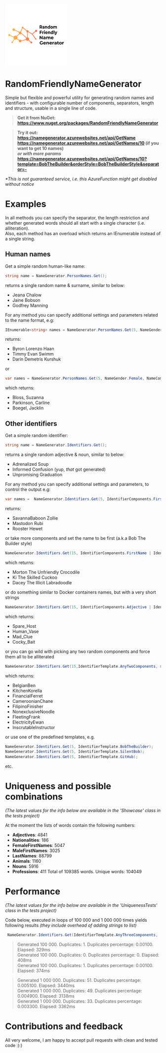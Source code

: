 ![Logo](https://raw.githubusercontent.com/bartosz-jarmuz/RandomFriendlyNameGenerator/master/rfngLogotype.png)
# RandomFriendlyNameGenerator
Simple but flexible and powerful utility for generating random names and identifiers - with configurable number of components, separators, length and structure, usable in a single line of code.

> **Get it from NuGet: https://www.nuget.org/packages/RandomFriendlyNameGenerator**  

> **Try it out:  
> https://namegenerator.azurewebsites.net/api/GetName  
> https://namegenerator.azurewebsites.net/api/GetNames/10 (if you want to get 10 names)    
> *or with more params*    
> https://namegenerator.azurewebsites.net/api/GetNames/10?template=BobTheBuilder&orderStyle=BobTheBuilderStyle&separator=-**  

*\*This is not guaranteed service, i.e. this AzureFunction might get disabled without notice*

# Examples
In all methods you can specify the separator, the length restriction and whether generated words should all start with a single character (i.e. alliteration).  
Also, each method has an overload which returns an IEnumerable instead of a single string.

## Human names
Get a simple random human-like name:  
```csharp
string name = NameGenerator.PersonNames.Get();
```  
returns a single random name & surname, similar to below:
- Jeana Chalow
- Jaine Bobson
- Godfrey Manning

For any method you can specify additional settings and parameters related to the name format, e.g:  
```csharp
IEnumerable<string> names = NameGenerator.PersonNames.Get(5, NameGender.Male, NameComponents.FirstNameMiddleNameLastName);
```  
returns:  
- Byron Lorenzo Haan
- Timmy Evan Swimm
- Darin Demetris Kurshuk

or  
```csharp
var names = NameGenerator.PersonNames.Get(5, NameGender.Female, NameComponents.LastNameFirstName, separator: ", ");
```  
which returns:  
- Bloss, Suzanna
- Parkinson, Carline
- Boegel, Jacklin

## Other identifiers
Get a simple random identifier:  
```csharp
string name = NameGenerator.Identifiers.Get();
```  
returns a single random adjective & noun, similar to below:
- Adrenalized Soup
- Informed Confusion (yup, *that* got generated)
- Unpromising Graduation

For any method you can specify additional settings and parameters, to control the output e.g:  
```csharp
var names =  NameGenerator.Identifiers.Get(5, IdentifierComponents.FirstName | IdentifierComponents.Animal);
```  
returns:  
- SavannaBaboon Zollie
- Mastodon Rubi
- Rooster Hewet

or take more components and set the name to be first (a.k.a Bob The Builder style) 
```csharp
NameGenerator.Identifiers.Get(15, IdentifierComponents.FirstName | IdentifierComponents.Adjective | IdentifierComponents.Animal, NameOrderingStyle.BobTheBuilderStyle);
```  
which returns:  
- Morton The Unfriendly Crocodile
- Ki The Skilled Cuckoo
- Dacey The Illicit Labradoodle

or do something similar to Docker containers names, but with a very short strings
```csharp
NameGenerator.Identifiers.Get(15, IdentifierComponents.Adjective | IdentifierComponents.Noun, separator: "_", lengthRestriction: 10);
```  
which returns:  
- Spare_Host
- Human_Vase
- Mad_Clue
- Cocky_Bait
 
or you can go wild with picking any two random components and force them all to be alliterated
```csharp
NameGenerator.Identifiers.Get(15,IdentifierTemplate.AnyTwoComponents, separator: "", forceSingleLetter: true);
```  
which returns:  
- BelgianBen
- KitchenKorella
- FinancialFerret
- CameroonianChane
- FilipinoFinisher
- NonexclusiveNoodle
- FleetingFrank
- ElectricityEwan
- InscrutableInstructor

or use one of the predefined templates, e.g.
```csharp
NameGenerator.Identifiers.Get(5, IdentifierTemplate.BobTheBuilder);
NameGenerator.Identifiers.Get(5, IdentifierTemplate.SilentBob);
NameGenerator.Identifiers.Get(5, IdentifierTemplate.GitHub);
```  
etc.

# Uniqueness and possible combinations

*(The latest values for the info below are available in the 'Showcase' class in the tests project)*

At the moment the lists of words contain the following numbers: 

- **Adjectives**: 4841
- **Nationalities**: 186
- **FemaleFirstNames**: 5047
- **MaleFirstNames**: 3025
- **LastNames**: 88799
- **Animals**: 1160
- **Nouns**: 5916
- **Professions**: 411
Total of 109385 words. Unique words: 104049

# Performance

*(The latest values for the info below are available in the 'UniquenessTests' class in the tests project)*

Code below, executed in loops of 100 000 and 1 000 000 times yields following results *(they include overhead of adding strings to list)*
```csharp
 NameGenerator.Identifiers.Get(IdentifierTemplate.AnyThreeComponents,  NameOrderingStyle.BobTheBuilderStyle)
 ```

> Generated 100 000. Duplicates: 1. Duplicates percentage: 0.00100. Elapsed: 329ms   
> Generated 100 000. Duplicates: 0. Duplicates percentage: 0. Elapsed: 408ms   
> Generated 100 000. Duplicates: 1. Duplicates percentage: 0.00100. Elapsed: 374ms   

> Generated 1 000 000. Duplicates: 51. Duplicates percentage: 0.005100. Elapsed: 3440ms   
> Generated 1 000 000. Duplicates: 49. Duplicates percentage: 0.004900. Elapsed: 3138ms   
> Generated 1 000 000. Duplicates: 33. Duplicates percentage: 0.003300. Elapsed: 3362ms   

# Contributions and feedback
All very welcome, I am happy to accept pull requests with clean and tested code :):)
